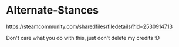 # Alternate-Stances
https://steamcommunity.com/sharedfiles/filedetails/?id=2530914713


Don't care what you do with this, just don't delete my credits :D

